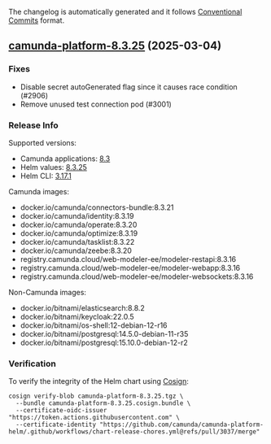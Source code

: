 The changelog is automatically generated and it follows [Conventional Commits](https://www.conventionalcommits.org/en/v1.0.0/) format.

## [camunda-platform-8.3.25](https://github.com/camunda/camunda-platform-helm/releases/tag/camunda-platform-8.3.25) (2025-03-04)

### Fixes

- Disable secret autoGenerated flag since it causes race condition (#2906)
- Remove unused test connection pod (#3001)

<!-- generated by git-cliff -->
### Release Info

Supported versions:

- Camunda applications: [8.3](https://github.com/camunda/camunda-platform/releases?q=tag%3A8.3&expanded=true)
- Helm values: [8.3.25](https://artifacthub.io/packages/helm/camunda/camunda-platform/8.3.25#parameters)
- Helm CLI: [3.17.1](https://github.com/helm/helm/releases/tag/v3.17.1)

Camunda images:

- docker.io/camunda/connectors-bundle:8.3.21
- docker.io/camunda/identity:8.3.19
- docker.io/camunda/operate:8.3.20
- docker.io/camunda/optimize:8.3.19
- docker.io/camunda/tasklist:8.3.22
- docker.io/camunda/zeebe:8.3.20
- registry.camunda.cloud/web-modeler-ee/modeler-restapi:8.3.16
- registry.camunda.cloud/web-modeler-ee/modeler-webapp:8.3.16
- registry.camunda.cloud/web-modeler-ee/modeler-websockets:8.3.16

Non-Camunda images:

- docker.io/bitnami/elasticsearch:8.8.2
- docker.io/bitnami/keycloak:22.0.5
- docker.io/bitnami/os-shell:12-debian-12-r16
- docker.io/bitnami/postgresql:14.5.0-debian-11-r35
- docker.io/bitnami/postgresql:15.10.0-debian-12-r2

### Verification

To verify the integrity of the Helm chart using [Cosign](https://docs.sigstore.dev/signing/quickstart/):

```shell
cosign verify-blob camunda-platform-8.3.25.tgz \
  --bundle camunda-platform-8.3.25.cosign.bundle \
  --certificate-oidc-issuer "https://token.actions.githubusercontent.com" \
  --certificate-identity "https://github.com/camunda/camunda-platform-helm/.github/workflows/chart-release-chores.yml@refs/pull/3037/merge"
```
